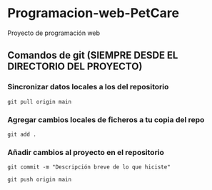 # Programacion-web-PetCare
Proyecto de programación web

## Comandos de git (SIEMPRE DESDE EL DIRECTORIO DEL PROYECTO)

### Sincronizar datos locales a los del repositorio
```
git pull origin main
```

### Agregar cambios locales de ficheros a tu copia del repo
```
git add .
```

### Añadir cambios al proyecto en el repositorio
```
git commit -m "Descripción breve de lo que hiciste"
```
```
git push origin main
```
